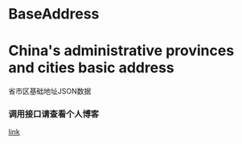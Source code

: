 # BaseAddress
# China's administrative provinces and cities basic address
省市区基础地址JSON数据

### 调用接口请查看个人博客
[link](https://blog.marioserver.top)
